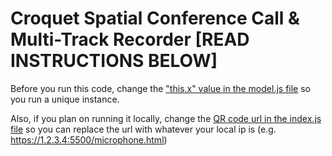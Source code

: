 # Croquet Spatial Conference Call & Multi-Track Recorder [READ INSTRUCTIONS BELOW]

Before you run this code, change the ["this.x" value in the model.js file](https://github.com/zakaton/croquet-audio/blob/master/model.js#L3) so you run a unique instance.

Also, if you plan on running it locally, change the [QR code url in the index.js file](https://github.com/zakaton/croquet-audio/blob/master/index.html#L58) so you can replace the url with whatever your local ip is (e.g. https://1.2.3.4:5500/microphone.html)
